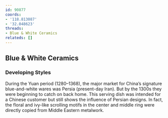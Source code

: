 ```yaml
---
id: 90877
coords:
- '118.813087'
- '32.048623'
threads:
- Blue & White Ceramics
relateds: []
---
```


## Blue & White Ceramics

### Developing Styles

During the Yuan period (1280–1368), the major market for China’s signature blue-and-white wares was Persia (present-day Iran). But by the 1300s they were beginning to catch on back home. This serving dish was intended for a Chinese customer but still shows the influence of Persian designs. In fact, the floral and ivy-like scrolling motifs in the center and middle ring were directly copied from Middle Eastern metalwork. 
